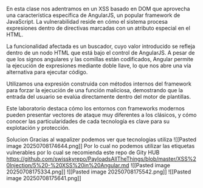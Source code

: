 En esta clase nos adentramos en un XSS basado en DOM que aprovecha una característica específica de AngularJS, un popular framework de JavaScript. La vulnerabilidad reside en cómo el sistema procesa expresiones dentro de directivas marcadas con un atributo especial en el HTML.

La funcionalidad afectada es un buscador, cuyo valor introducido se refleja dentro de un nodo HTML que está bajo el control de AngularJS. A pesar de que los signos angulares y las comillas están codificados, Angular permite la ejecución de expresiones mediante doble llave, lo que nos abre una vía alternativa para ejecutar código.

Utilizamos una expresión construida con métodos internos del framework para forzar la ejecución de una función maliciosa, demostrando que la entrada del usuario se evalúa directamente dentro del motor de plantillas.

Este laboratorio destaca cómo los entornos con frameworks modernos pueden presentar vectores de ataque muy diferentes a los clásicos, y cómo conocer las particularidades de cada tecnología es clave para su explotación y protección.

Solucion
Gracias al wapalizer podemos ver que tecnologias utiliza ![[Pasted image 20250708174644.png]]
Por lo cual no podemos utilizar las etiquetas vulnerables por lo cual se recomienda este repo de Gity HUB
https://github.com/swisskyrepo/PayloadsAllTheThings/blob/master/XSS%20Injection/5%20-%20XSS%20in%20Angular.md
![[Pasted image 20250708175334.png]]
![[Pasted image 20250708175542.png]]
![[Pasted image 20250708175641.png]]
